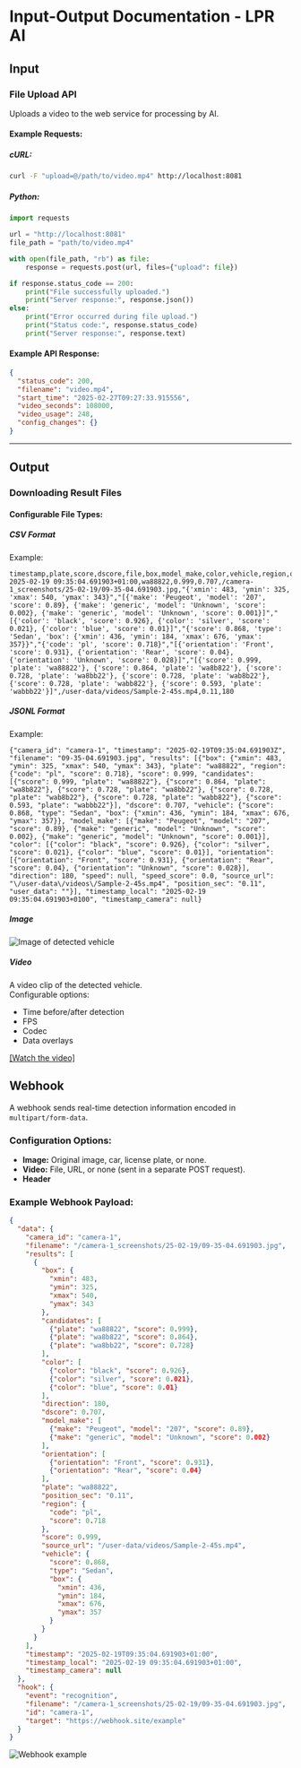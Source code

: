 # Input-Output Documentation - LPR AI

## Input

### File Upload API

Uploads a video to the web service for processing by AI.

#### Example Requests:

##### cURL:

```sh
curl -F "upload=@/path/to/video.mp4" http://localhost:8081
```

##### Python:

```python
import requests

url = "http://localhost:8081"
file_path = "path/to/video.mp4"

with open(file_path, "rb") as file:
    response = requests.post(url, files={"upload": file})

if response.status_code == 200:
    print("File successfully uploaded.")
    print("Server response:", response.json())
else:
    print("Error occurred during file upload.")
    print("Status code:", response.status_code)
    print("Server response:", response.text)
```

#### Example API Response:

```json
{
  "status_code": 200,
  "filename": "video.mp4",
  "start_time": "2025-02-27T09:27:33.915556",
  "video_seconds": 108000,
  "video_usage": 248,
  "config_changes": {}
}
```

---

## Output

### Downloading Result Files

#### Configurable File Types:

##### **CSV Format**

Example:

```csv
timestamp,plate,score,dscore,file,box,model_make,color,vehicle,region,orientation,candidates,source_url,position_sec,direction
2025-02-19 09:35:04.691903+01:00,wa88822,0.999,0.707,/camera-1_screenshots/25-02-19/09-35-04.691903.jpg,"{'xmin': 483, 'ymin': 325, 'xmax': 540, 'ymax': 343}","[{'make': 'Peugeot', 'model': '207', 'score': 0.89}, {'make': 'generic', 'model': 'Unknown', 'score': 0.002}, {'make': 'generic', 'model': 'Unknown', 'score': 0.001}]","[{'color': 'black', 'score': 0.926}, {'color': 'silver', 'score': 0.021}, {'color': 'blue', 'score': 0.01}]","{'score': 0.868, 'type': 'Sedan', 'box': {'xmin': 436, 'ymin': 184, 'xmax': 676, 'ymax': 357}}","{'code': 'pl', 'score': 0.718}","[{'orientation': 'Front', 'score': 0.931}, {'orientation': 'Rear', 'score': 0.04}, {'orientation': 'Unknown', 'score': 0.028}]","[{'score': 0.999, 'plate': 'wa88822'}, {'score': 0.864, 'plate': 'wa8b822'}, {'score': 0.728, 'plate': 'wa8bb22'}, {'score': 0.728, 'plate': 'wab8b22'}, {'score': 0.728, 'plate': 'wabb822'}, {'score': 0.593, 'plate': 'wabbb22'}]",/user-data/videos/Sample-2-45s.mp4,0.11,180
```

##### **JSONL Format**

Example:

```jsonl
{"camera_id": "camera-1", "timestamp": "2025-02-19T09:35:04.691903Z", "filename": "09-35-04.691903.jpg", "results": [{"box": {"xmin": 483, "ymin": 325, "xmax": 540, "ymax": 343}, "plate": "wa88822", "region": {"code": "pl", "score": 0.718}, "score": 0.999, "candidates": [{"score": 0.999, "plate": "wa88822"}, {"score": 0.864, "plate": "wa8b822"}, {"score": 0.728, "plate": "wa8bb22"}, {"score": 0.728, "plate": "wab8b22"}, {"score": 0.728, "plate": "wabb822"}, {"score": 0.593, "plate": "wabbb22"}], "dscore": 0.707, "vehicle": {"score": 0.868, "type": "Sedan", "box": {"xmin": 436, "ymin": 184, "xmax": 676, "ymax": 357}}, "model_make": [{"make": "Peugeot", "model": "207", "score": 0.89}, {"make": "generic", "model": "Unknown", "score": 0.002}, {"make": "generic", "model": "Unknown", "score": 0.001}], "color": [{"color": "black", "score": 0.926}, {"color": "silver", "score": 0.021}, {"color": "blue", "score": 0.01}], "orientation": [{"orientation": "Front", "score": 0.931}, {"orientation": "Rear", "score": 0.04}, {"orientation": "Unknown", "score": 0.028}], "direction": 180, "speed": null, "speed_score": 0.0, "source_url": "\/user-data\/videos\/Sample-2-45s.mp4", "position_sec": "0.11", "user_data": ""}], "timestamp_local": "2025-02-19 09:35:04.691903+0100", "timestamp_camera": null}
```

##### **Image**

![Image of detected vehicle](/files/sample.jpg "Detected vehicle")

##### **Video**

A video clip of the detected vehicle.  
Configurable options:

- Time before/after detection
- FPS
- Codec
- Data overlays

[[Watch the video]](/files/sample.mp4)

## Webhook

A webhook sends real-time detection information encoded in `multipart/form-data`.

### Configuration Options:

- **Image:** Original image, car, license plate, or none.
- **Video:** File, URL, or none (sent in a separate POST request).
- **Header**

### Example Webhook Payload:

```json
{
  "data": {
    "camera_id": "camera-1",
    "filename": "/camera-1_screenshots/25-02-19/09-35-04.691903.jpg",
    "results": [
      {
        "box": {
          "xmin": 483,
          "ymin": 325,
          "xmax": 540,
          "ymax": 343
        },
        "candidates": [
          {"plate": "wa88822", "score": 0.999},
          {"plate": "wa8b822", "score": 0.864},
          {"plate": "wa8bb22", "score": 0.728}
        ],
        "color": [
          {"color": "black", "score": 0.926},
          {"color": "silver", "score": 0.021},
          {"color": "blue", "score": 0.01}
        ],
        "direction": 180,
        "dscore": 0.707,
        "model_make": [
          {"make": "Peugeot", "model": "207", "score": 0.89},
          {"make": "generic", "model": "Unknown", "score": 0.002}
        ],
        "orientation": [
          {"orientation": "Front", "score": 0.931},
          {"orientation": "Rear", "score": 0.04}
        ],
        "plate": "wa88822",
        "position_sec": "0.11",
        "region": {
          "code": "pl",
          "score": 0.718
        },
        "score": 0.999,
        "source_url": "/user-data/videos/Sample-2-45s.mp4",
        "vehicle": {
          "score": 0.868,
          "type": "Sedan",
          "box": {
            "xmin": 436,
            "ymin": 184,
            "xmax": 676,
            "ymax": 357
          }
        }
      }
    ],
    "timestamp": "2025-02-19T09:35:04.691903+01:00",
    "timestamp_local": "2025-02-19 09:35:04.691903+01:00",
    "timestamp_camera": null
  },
  "hook": {
    "event": "recognition",
    "filename": "/camera-1_screenshots/25-02-19/09-35-04.691903.jpg",
    "id": "camera-1",
    "target": "https://webhook.site/example"
  }
}
```

![Webhook example](/files/sample-webook-response.png "Webhook example")

